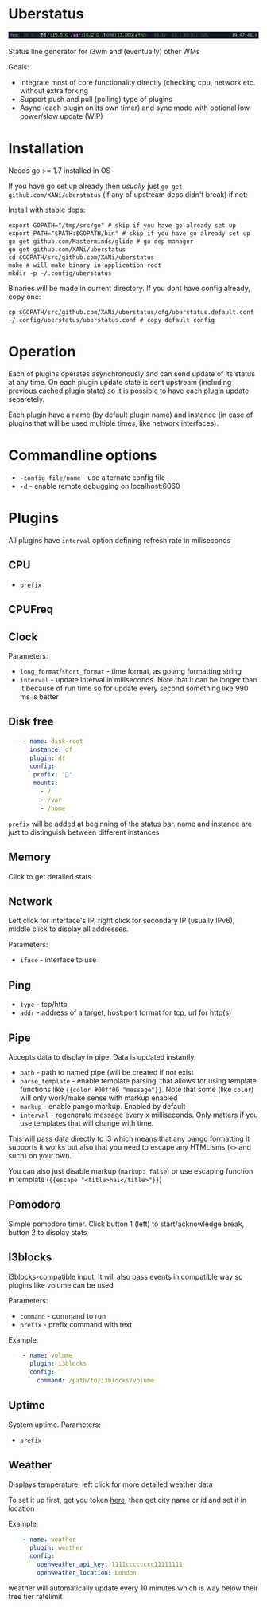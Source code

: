 # Uberstatus

![byzanz-record -x 3065 -y 0 -h 22 -w 775 uberstatus.gif](doc/uberstatus.gif)

Status line generator for i3wm and (eventually) other WMs

Goals:

* integrate most of core functionality directly (checking cpu, network etc. without extra forking
* Support push and pull (polling) type of plugins
* Async (each plugin on its own timer) and sync mode with optional low power/slow update (WIP)

# Installation

Needs go >= 1.7 installed in OS

If you have go set up already then *usually* just `go get github.com/XANi/uberstatus` (if any of upstream deps didn't break) if not:

Install with stable deps:

    export GOPATH="/tmp/src/go" # skip if you have go already set up
    export PATH="$PATH:$GOPATH/bin" # skip if you have go already set up
    go get github.com/Masterminds/glide # go dep manager
    go get github.com/XANi/uberstatus
    cd $GOPATH/src/github.com/XANi/uberstatus
    make # will make binary in application root
    mkdir -p ~/.config/uberstatus

Binaries will be made in current directory. If you dont have config already, copy one:

    cp $GOPATH/src/github.com/XANi/uberstatus/cfg/uberstatus.default.conf ~/.config/uberstatus/uberstatus.conf # copy default config

# Operation

Each of plugins operates asynchronously and can send update of its status at any time. On each plugin update state is sent upstream (including previous cached plugin state) so it is possible to have each plugin update separetely.

Each plugin have a name (by default plugin name) and instance (in case of plugins that will be used multiple times, like network interfaces).

# Commandline options

* `-config file/name` - use alternate config file
* `-d` - enable remote debugging on localhost:6060

# Plugins

All plugins have `interval` option defining refresh rate in miliseconds

## CPU

* `prefix`

## CPUFreq


## Clock

Parameters:

* `long_format`/`short_format` - time format, as golang formatting string
* `interval` - update interval in miliseconds. Note that it can be longer than it because of run time so for update every second something like 990 ms is better

## Disk free

```yaml
    - name: disk-root
      instance: df
      plugin: df
      config:
       prefix: "💾"
       mounts:
         - /
         - /var
         - /home
```

`prefix` will be added at beginning of the status bar. name and instance are just to distinguish between different instances

## Memory

Click to get detailed stats

## Network

Left click for interface's IP, right click for secondary IP (usually IPv6), middle click to display all addresses.

Parameters:

* `iface` - interface to use

## Ping

* `type` - tcp/http
* `addr` - address of a target, host:port format for tcp, url for http(s)

## Pipe

Accepts data to display in pipe. Data is updated instantly.

* `path` - path to named pipe (will be created if not exist
* `parse_template` - enable template parsing, that allows for using template functions like `{{color #00ff00 "message"}}`. Note that some (like `color`) will only work/make sense with markup enabled 
* `markup` - enable pango markup. Enabled by default
* `interval` - regenerate message every x milliseconds. Only matters if you use templates that will change with time.

This will pass data directly to i3 which means that any pango formatting it supports it works but also that you need to escape any HTMLisms (`<>` and such) on your own.

You can also just disable markup (`markup: false`) or use escaping function in template (`{{escape "<title>hai</title>"}}`)

 


## Pomodoro

Simple pomodoro timer. Click button 1 (left) to start/acknowledge break, button 2 to display stats

## I3blocks

i3blocks-compatible input. It will also pass events in compatible way so plugins like volume can be used

Parameters:

* `command` - command to run
* `prefix` - prefix command with text

Example:

```yaml
    - name: volume
      plugin: i3blocks
      config:
        command: /path/to/i3blocks/volume
```

## Uptime

System uptime. Parameters:

* `prefix`

## Weather

Displays temperature, left click for more detailed weather data

To set it up first, get you token [here](https://openweathermap.org/), then get city name or id and set it in location

Example:

```yaml
    - name: weather
      plugin: weather
      config:
        openweather_api_key: 1111cccccccc11111111
        openweather_location: London
```

weather will automatically update every 10 minutes which is way below their free tier ratelimit
